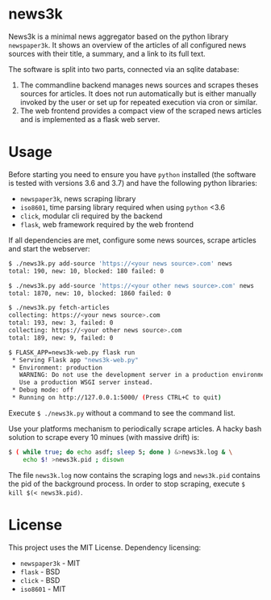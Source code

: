 # news3k

News3k is a minimal news aggregator based on the python library `newspaper3k`.
It shows an overview of the articles of all configured news sources with their
title, a summary, and a link to its full text.

The software is split into two parts, connected via an sqlite database:

1. The commandline backend manages news sources and scrapes theses sources for
   articles.
   It does not run automatically but is either manually invoked by the user or
   set up for repeated execution via cron or similar.
2. The web frontend provides a compact view of the scraped news articles and is
   implemented as a flask web server.

# Usage

Before starting you need to ensure you have `python` installed (the software is
tested with versions 3.6 and 3.7) and have the following python libraries:

- `newspaper3k`, news scraping library
- `iso8601`, time parsing library required when using `python` <3.6
- `click`, modular cli required by the backend
- `flask`, web framework required by the web frontend

If all dependencies are met, configure some news sources, scrape articles and
start the webserver:

```bash
$ ./news3k.py add-source 'https://<your news source>.com' news
total: 190, new: 10, blocked: 180 failed: 0

$ ./news3k.py add-source 'https://<your other news source>.com' news
total: 1870, new: 10, blocked: 1860 failed: 0

$ ./news3k.py fetch-articles
collecting: https://<your news source>.com
total: 193, new: 3, failed: 0
collecting: https://<your other news source>.com
total: 189, new: 9, failed: 0

$ FLASK_APP=news3k-web.py flask run
 * Serving Flask app "news3k-web.py"
 * Environment: production
   WARNING: Do not use the development server in a production environment.
   Use a production WSGI server instead.
 * Debug mode: off
 * Running on http://127.0.0.1:5000/ (Press CTRL+C to quit)
```

Execute `$ ./news3k.py` without a command to see the command list.

Use your platforms mechanism to periodically scrape articles. A hacky bash
solution to scrape every 10 minues (with massive drift) is:

```bash
$ ( while true; do echo asdf; sleep 5; done ) &>news3k.log & \
    echo $! >news3k.pid ; disown
```

The file `news3k.log` now contains the scraping logs and `news3k.pid` contains
the pid of the background process.
In order to stop scraping, execute `$ kill $(< news3k.pid)`.

# License

This project uses the MIT License. Dependency licensing:

- `newspaper3k` -  MIT
- `flask` - BSD
- `click` - BSD
- `iso8601` - MIT
